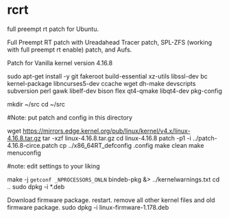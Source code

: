 # rcrt
full preempt rt patch for Ubuntu.

Full Preempt RT patch with Ureadahead Tracer patch, SPL-ZFS (working with full preempt rt enable) patch, and Aufs.

Patch for Vanilla kernel version 4.16.8

sudo apt-get install -y git fakeroot build-essential xz-utils libssl-dev bc kernel-package libncurses5-dev ccache wget dh-make devscripts subversion perl gawk libelf-dev bison flex qt4-qmake libqt4-dev pkg-config

mkdir ~/src
cd ~/src

#Note: put patch and config in this directory

wget https://mirrors.edge.kernel.org/pub/linux/kernel/v4.x/linux-4.16.8.tar.gz 
tar -xzf linux-4.16.8.tar.gz
cd linux-4.16.8
patch -p1 -i ../patch-4.16.8-circe.patch
cp ../x86_64RT_defconfig .config
make clean
make menuconfig

#note: edit settings to your liking

make -j `getconf _NPROCESSORS_ONLN` bindeb-pkg &> ../kernelwarnings.txt
cd ..
sudo dpkg -i *.deb

Download firmware package.
restart. remove all other kernel files and old firmware package.
sudo dpkg -i linux-firmware-1.178.deb
